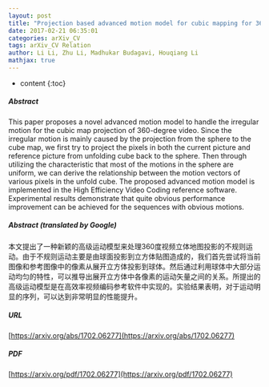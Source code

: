 ```yaml
---
layout: post
title: "Projection based advanced motion model for cubic mapping for 360-degree video"
date: 2017-02-21 06:35:01
categories: arXiv_CV
tags: arXiv_CV Relation
author: Li Li, Zhu Li, Madhukar Budagavi, Houqiang Li
mathjax: true
---
```


* content
{:toc}

##### Abstract
This paper proposes a novel advanced motion model to handle the irregular motion for the cubic map projection of 360-degree video. Since the irregular motion is mainly caused by the projection from the sphere to the cube map, we first try to project the pixels in both the current picture and reference picture from unfolding cube back to the sphere. Then through utilizing the characteristic that most of the motions in the sphere are uniform, we can derive the relationship between the motion vectors of various pixels in the unfold cube. The proposed advanced motion model is implemented in the High Efficiency Video Coding reference software. Experimental results demonstrate that quite obvious performance improvement can be achieved for the sequences with obvious motions.

##### Abstract (translated by Google)
本文提出了一种新颖的高级运动模型来处理360度视频立体地图投影的不规则运动。由于不规则运动主要是由球面投影到立方体贴图造成的，我们首先尝试将当前图像和参考图像中的像素从展开立方体投影到球体。然后通过利用球体中大部分运动均匀的特性，可以推导出展开立方体中各像素的运动矢量之间的关系。所提出的高级运动模型是在高效率视频编码参考软件中实现的。实验结果表明，对于运动明显的序列，可以达到非常明显的性能提升。

##### URL
[https://arxiv.org/abs/1702.06277](https://arxiv.org/abs/1702.06277)

##### PDF
[https://arxiv.org/pdf/1702.06277](https://arxiv.org/pdf/1702.06277)

